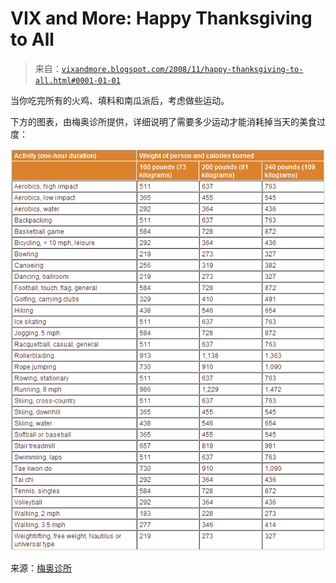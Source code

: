 <!--yml

分类：未分类

日期：2024-05-18 18:13:41

-->

# VIX and More: Happy Thanksgiving to All

> 来自：[`vixandmore.blogspot.com/2008/11/happy-thanksgiving-to-all.html#0001-01-01`](http://vixandmore.blogspot.com/2008/11/happy-thanksgiving-to-all.html#0001-01-01)

当你吃完所有的火鸡、填料和南瓜派后，考虑做些运动。

下方的图表，由梅奥诊所提供，详细说明了需要多少运动才能消耗掉当天的美食过度：

![](img/23fb5a332027d2d30c3be0d0e4c2bf3f.png)

来源：[梅奥诊所](http://vixandmore.blogspot.com/2008/11/happy-thanksgiving-to-all.html#0001-01-01)

